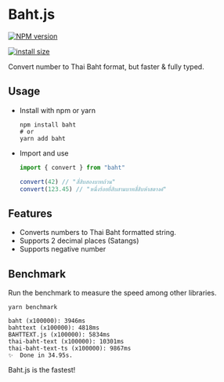 # Baht.js

<span class="badge-npmversion"><a href="https://npmjs.org/package/baht" title="View this project on NPM"><img src="https://img.shields.io/npm/v/baht.svg" alt="NPM version" /></a></span>
<!-- <span class="badge-npmdownloads"><a href="https://npmjs.org/package/baht" title="View this project on NPM"><img src="https://img.shields.io/npm/dm/baht.svg" alt="NPM downloads" /></a></span> -->
[![install size](https://packagephobia.com/badge?p=baht)](https://packagephobia.com/result?p=baht)

Convert number to Thai Baht format, but faster & fully typed.

## Usage

- Install with npm or yarn

    ```shell
    npm install baht
    # or
    yarn add baht
    ```

- Import and use

    ```javascript
    import { convert } from "baht"

    convert(42) // "สี่สิบสองบาทถ้วน"
    convert(123.45) // "หนึ่งร้อยยี่สิบสามบาทสี่สิบห้าสตางค์"
    ```

## Features

- Converts numbers to Thai Baht formatted string.
- Supports 2 decimal places (Satangs)
- Supports negative number

## Benchmark

Run the benchmark to measure the speed among other libraries.

```shell
yarn benchmark

baht (x100000): 3946ms
bahttext (x100000): 4818ms
BAHTTEXT.js (x100000): 5834ms
thai-baht-text (x100000): 10301ms
thai-baht-text-ts (x100000): 9867ms
✨  Done in 34.95s.
```

Baht.js is the fastest!
